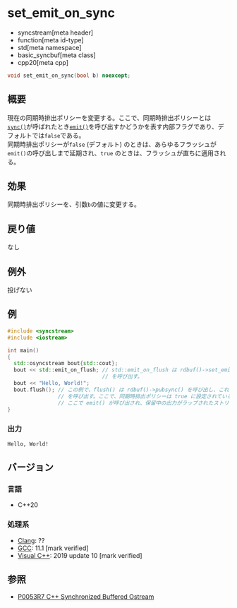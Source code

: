 # set_emit_on_sync
* syncstream[meta header]
* function[meta id-type]
* std[meta namespace]
* basic_syncbuf[meta class]
* cpp20[meta cpp]


```cpp
void set_emit_on_sync(bool b) noexcept;
```

## 概要
現在の同期時排出ポリシーを変更する。ここで、同期時排出ポリシーとは[`sync()`](sync.md)が呼ばれたとき[`emit()`](emit.md)を呼び出すかどうかを表す内部フラグであり、デフォルトでは`false`である。  
同期時排出ポリシーが`false` (デフォルト) のときは、あらゆるフラッシュが`emit()`の呼び出しまで延期され、`true` のときは、フラッシュが直ちに適用される。


## 効果
同期時排出ポリシーを、引数`b`の値に変更する。


## 戻り値
なし


## 例外
投げない


## 例
```cpp example
#include <syncstream>
#include <iostream>

int main()
{
  std::osyncstream bout{std::cout};
  bout << std::emit_on_flush; // std::emit_on_flush は rdbuf()->set_emit_on_sync(true)
                              // を呼び出す。
  bout << "Hello, World!";
  bout.flush(); // この例で、flush() は rdbuf()->pubsync() を呼び出し、これは rdbuf()->sync()
                // を呼び出す。ここで、同期時排出ポリシーは true に設定されているため、
                // ここで emit() が呼び出され、保留中の出力がラップされたストリームに転送される。
}
```


### 出力
```
Hello, World!
```


## バージョン
### 言語
- C++20

### 処理系
- [Clang](/implementation.md#clang): ??
- [GCC](/implementation.md#gcc): 11.1 [mark verified]
- [Visual C++](/implementation.md#visual_cpp): 2019 update 10 [mark verified]


## 参照
- [P0053R7 C++ Synchronized Buffered Ostream](http://www.open-std.org/jtc1/sc22/wg21/docs/papers/2017/p0053r7.pdf)
